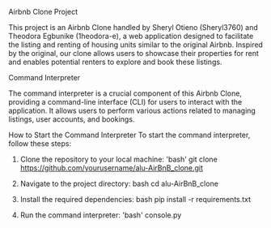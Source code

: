 Airbnb Clone Project

This project is an Airbnb Clone handled by Sheryl Otieno (Sheryl3760) and Theodora Egbunike (1heodora-e), a web application designed to facilitate the listing and renting of housing units similar to the original Airbnb. Inspired by the original, our clone allows users to showcase their properties for rent and enables potential renters to explore and book these listings.

Command Interpreter

The command interpreter is a crucial component of this Airbnb Clone, providing a command-line interface (CLI) for users to interact with the application. It allows users to perform various actions related to managing listings, user accounts, and bookings.

How to Start the Command Interpreter
To start the command interpreter, follow these steps:
1. Clone the repository to your local machine:
   'bash'
   git clone https://github.com/yourusername/alu-AirBnB_clone.git

2. Navigate to the project directory:
   bash
   cd alu-AirBnB_clone

3. Install the required dependencies:
   bash
   pip install -r requirements.txt
 
4. Run the command interpreter:
   'bash'
   console.py
